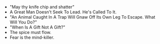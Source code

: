 - "May thy knife chip and shatter"
- A Great Man Doesn't Seek To Lead. He's Called To It.
- "An Animal Caught In A Trap Will Gnaw Off Its Own Leg To Escape. What Will You Do?"
- "When Is A Gift Not A Gift?"
- The spice must flow.
- Fear is the mind-killer.
